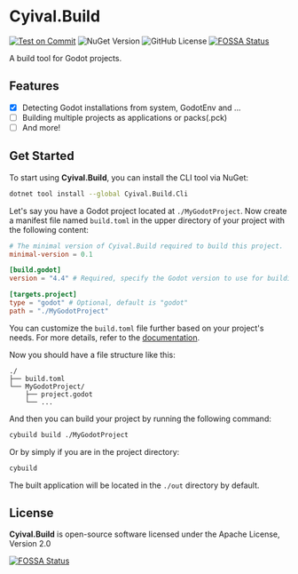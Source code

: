 # Cyival.Build

[![Test on Commit](https://github.com/cyival/Cyival.Build/actions/workflows/test.yml/badge.svg)](https://github.com/cyival/Cyival.Build/actions/workflows/test.yml)
![NuGet Version](https://img.shields.io/nuget/v/Cyival.Build.Cli)
![GitHub License](https://img.shields.io/github/license/cyival/Cyival.Build)
[![FOSSA Status](https://app.fossa.com/api/projects/git%2Bgithub.com%2Fcyival%2FCyival.Build.svg?type=shield)](https://app.fossa.com/projects/git%2Bgithub.com%2Fcyival%2FCyival.Build?ref=badge_shield)


A build tool for Godot projects.

## Features

- [x] Detecting Godot installations from system, GodotEnv and ...
- [ ] Building multiple projects as applications or packs(.pck)
- [ ] And more!

## Get Started

To start using **Cyival.Build**, you can install the CLI tool via NuGet:

```bash
dotnet tool install --global Cyival.Build.Cli
```

Let's say you have a Godot project located at `./MyGodotProject`. Now create a manifest file named `build.toml` in the upper directory of your project with the following content:

```toml
# The minimal version of Cyival.Build required to build this project.
minimal-version = 0.1

[build.godot]
version = "4.4" # Required, specify the Godot version to use for building.

[targets.project]
type = "godot" # Optional, default is "godot"
path = "./MyGodotProject"
```

You can customize the `build.toml` file further based on your project's needs. For more details, refer to the [documentation](./docs/).

Now you should have a file structure like this:

```
./
├── build.toml
└── MyGodotProject/
    ├── project.godot
    └── ...
```

And then you can build your project by running the following command:

```bash
cybuild build ./MyGodotProject
```

Or by simply if you are in the project directory:

```bash
cybuild
```

The built application will be located in the `./out` directory by default.

## License

**Cyival.Build** is open-source software licensed under the Apache License, Version 2.0


[![FOSSA Status](https://app.fossa.com/api/projects/git%2Bgithub.com%2Fcyival%2FCyival.Build.svg?type=large)](https://app.fossa.com/projects/git%2Bgithub.com%2Fcyival%2FCyival.Build?ref=badge_large)
